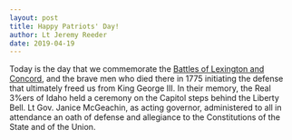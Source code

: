 ```yaml
---
layout: post
title: Happy Patriots' Day!
author: Lt Jeremy Reeder
date: 2019-04-19
---
```


Today is the day that we commemorate the [Battles of Lexington and
Concord][battles], and the brave men who died there in 1775 initiating the
defense that ultimately freed us from King George III. In their memory, the
Real 3%ers of Idaho held a ceremony on the Capitol steps behind the Liberty
Bell. Lt Gov. Janice McGeachin, as acting governor, administered to all in
attendance an oath of defense and allegiance to the Constitutions of the State
and of the Union.


[battles]: https://en.wikipedia.org/wiki/Battles_of_Lexington_and_Concord
